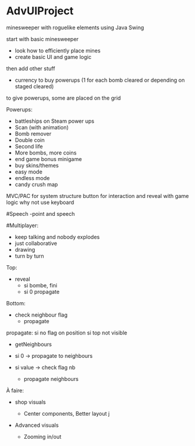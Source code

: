 # AdvUIProject

minesweeper with roguelike elements using Java Swing

start with basic minesweeper

- look how to efficiently place mines
- create basic UI and game logic

then add other stuff

- currency to buy powerups (1 for each bomb cleared or depending on staged cleared)

to give powerups, some are placed on the grid

Powerups:
- battleships on Steam power ups 
- Scan (with animation)
- Bomb remover
- Double coin
- Second life
- More bombs, more coins
- end game bonus minigame
- buy skins/themes
- easy mode
- endless mode
- candy crush map

MVC/PAC for system structure button for interaction and reveal with game logic why not use keyboard

#Speech
-point and speech

#Multiplayer:
- keep talking and nobody explodes
- just collaborative
- drawing
- turn by turn

Top:
- reveal
    - si bombe, fini
    - si 0 propagate

Bottom:
- check neighbour flag
    - propagate 


propagate:
si no flag on position
si top not visible
 - getNeighbours
 - si 0 -> propagate to neighbours


 - si value -> check flag nb
    - propagate neighbours


À faire:
- shop visuals
  - Center components, Better layout j

  

- Advanced visuals
  - Zooming in/out

